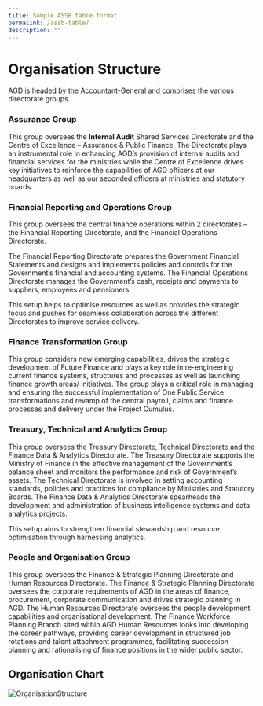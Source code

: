 ```yaml
---
title: Sample ASSB table format
permalink: /assb-table/
description: ""
---
```

Organisation Structure
======================

AGD is headed by the Accountant-General and comprises the various directorate groups.

### Assurance Group

This group oversees the **Internal Audit** Shared Services Directorate and the Centre of Excellence – Assurance & Public Finance. The Directorate plays an instrumental role in enhancing AGD’s provision of internal audits and financial services for the ministries while the Centre of Excellence drives key initiatives to reinforce the capabilities of AGD officers at our headquarters as well as our seconded officers at ministries and statutory boards. 

### Financial Reporting and Operations Group

This group oversees the central finance operations within 2 directorates – the Financial Reporting Directorate, and the Financial Operations Directorate.  
  
The Financial Reporting Directorate prepares the Government Financial Statements and designs and implements policies and controls for the Government’s financial and accounting systems. The Financial Operations Directorate manages the Government’s cash, receipts and payments to suppliers, employees and pensioners.   
  
This setup helps to optimise resources as well as provides the strategic focus and pushes for seamless collaboration across the different Directorates to improve service delivery. 

### Finance Transformation Group

This group considers new emerging capabilities, drives the strategic development of Future Finance and plays a key role in re-engineering current finance systems, structures and processes as well as launching finance growth areas/ initiatives. The group plays a critical role in managing and ensuring the successful implementation of One Public Service transformations and revamp of the central payroll, claims and finance processes and delivery under the Project Cumulus.  

### Treasury, Technical and Analytics Group

This group oversees the Treasury Directorate, Technical Directorate and the Finance Data & Analytics Directorate. The Treasury Directorate supports the Ministry of Finance in the effective management of the Government’s balance sheet and monitors the performance and risk of Government’s assets. The Technical Directorate is involved in setting accounting standards, policies and practices for compliance by Ministries and Statutory Boards. The Finance Data & Analytics Directorate spearheads the development and administration of business intelligence systems and data analytics projects.  
  
This setup aims to strengthen financial stewardship and resource optimisation through harnessing analytics. 

### People and Organisation Group

This group oversees the Finance & Strategic Planning Directorate and Human Resources Directorate. The Finance & Strategic Planning Directorate oversees the corporate requirements of AGD in the areas of finance, procurement, corporate communication and drives strategic planning in AGD. The Human Resources Directorate oversees the people development capabilities and organisational development. The Finance Workforce Planning Branch sited within AGD Human Resources looks into developing the career pathways, providing career development in structured job rotations and talent attachment programmes, facilitating succession planning and rationalising of finance positions in the wider public sector.

Organisation Chart
------------------

![OrganisationStructure](https://www.agd.gov.sg/images/default-source/default-album/organisationstructure.png?sfvrsn=4ce1c924_0 "OrganisationStructure")